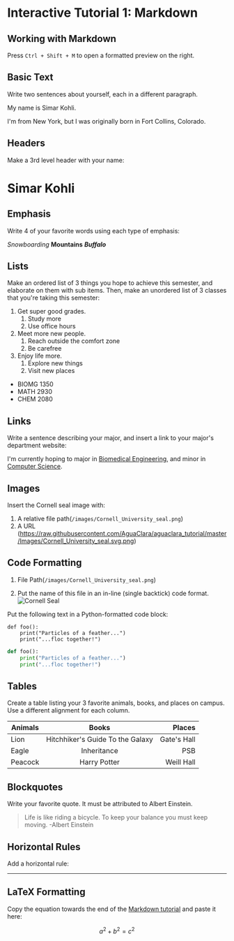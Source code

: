 # Interactive Tutorial 1: Markdown

## Working with Markdown

Press `Ctrl + Shift + M` to open a formatted preview on the right.

## Basic Text

Write two sentences about yourself, each in a different paragraph.

<!--- Write your answer here. --->
My name is Simar Kohli.

I'm from New York, but I was originally born in Fort Collins, Colorado.
## Headers

Make a 3rd level header with your name:

<!--- Write your answer here. --->
# Simar Kohli
## Emphasis

Write 4 of your favorite words using each type of emphasis:

<!--- Write your answer here. --->
*Snowboarding*
**Mountains**
***Buffalo***


## Lists

Make an ordered list of 3 things you hope to achieve this semester, and elaborate on them with sub items. Then, make an unordered list of 3 classes that you're taking this semester:

<!--- Write your answer here. --->
1. Get super good grades.
    1. Study more
    2. Use office hours
2. Meet more new people.
    1. Reach outside the comfort zone
    2. Be carefree
3. Enjoy life more.
    1. Explore new things
    2. Visit new places

- BIOMG 1350
- MATH 2930
- CHEM 2080


## Links

Write a sentence describing your major, and insert a link to your major's department website:

<!--- Write your answer here. --->
I'm currently hoping to major in [Biomedical Engineering](https://www.bme.cornell.edu/bme), and minor in [Computer Science](https://www.cs.cornell.edu/).



## Images

Insert the Cornell seal image with:
  1. A relative file path(`/images/Cornell_University_seal.png`)
  2. A URL (https://raw.githubusercontent.com/AguaClara/aguaclara_tutorial/master/Images/Cornell_University_seal.svg.png)

<!--- Write your answer here. --->

## Code Formatting
1. File Path(`/images/Cornell_University_seal.png`)

2. Put the name of this file in an in-line (single backtick) code format.![Cornell Seal](http://ipwire.com/wp-content/uploads/2017/09/Cornell-Univesity-Seal.jpg)

<!-- Write your answer here. -->

Put the following text in a Python-formatted code block:

```
def foo():
    print("Particles of a feather...")
    print("...floc together!")
```

<!-- Write your answer here. -->

```python
def foo():
    print("Particles of a feather...")
    print("...floc together!")
```
## Tables

Create a table listing your 3 favorite animals, books, and places on campus. Use a different alignment for each column.

<!--- Write your answer here. --->

| Animals | Books | Places|
| --- | :---: | ---: |
|Lion   | Hitchhiker's Guide To the Galaxy | Gate's Hall |
|Eagle   | Inheritance  | PSB  |
|Peacock   | Harry Potter  | Weill Hall |

## Blockquotes

Write your favorite quote. It must be attributed to Albert Einstein.

<!-- Write your answer here. -->

> Life is like riding a bicycle. To keep your balance you must keep moving.
> -Albert Einstein


## Horizontal Rules
Add a horizontal rule:

<!-- Write your answer here. -->
---
## LaTeX Formatting

Copy the equation towards the end of the [Markdown tutorial](https://github.com/AguaClara/aguaclara_tutorial/wiki/Markdown#latex-formatting) and paste it here:

<!-- Write your answer here. -->
$$ a^2 + b^2 = c^2 $$
